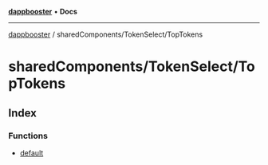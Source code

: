 [**dappbooster**](../../../README.md) • **Docs**

***

[dappbooster](../../../modules.md) / sharedComponents/TokenSelect/TopTokens

# sharedComponents/TokenSelect/TopTokens

## Index

### Functions

- [default](functions/default.md)
